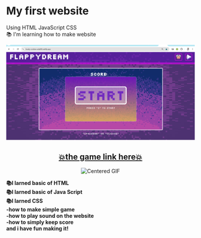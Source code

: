 <h1 align="left">My first website</h1>
<p align="left">
  Using HTML JavaScript CSS<br>
  📚 I'm learning how to make website <br>
</p>
<div align="center">
        <img src="Screenshot/1main.png" >
</div>
<h2 align="center">
  <a href="https://lovely-conkies-eda9f0.netlify.app/" target="_blank">
    💥the game link here💥
  </a> 
</h2>
<div align="center">
        <img src="Screenshot/3.gif" alt="Centered GIF">
</div>


<p  ><strong>
  📚I larned basic of HTML<br>
  📚I larned basic of Java Script<br>
  📚I larned CSS <br>
    -how to make simple game<br>
    -how to play sound on the website <br>
    -how to simply keep score <br>
  and i have fun making it!
</strong></p>
